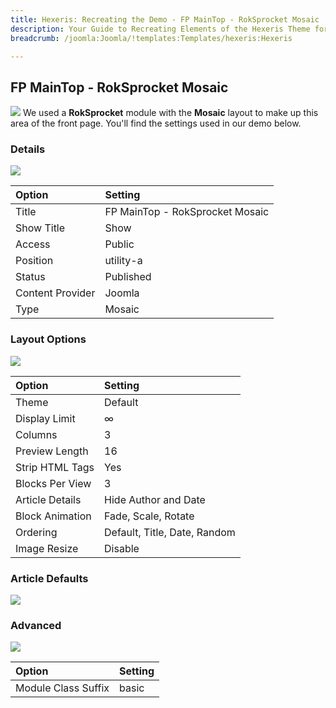 ```yaml
---
title: Hexeris: Recreating the Demo - FP MainTop - RokSprocket Mosaic
description: Your Guide to Recreating Elements of the Hexeris Theme for Joomla
breadcrumb: /joomla:Joomla/!templates:Templates/hexeris:Hexeris

---
```


FP MainTop - RokSprocket Mosaic
-----
![][demo]
We used a **RokSprocket** module with the **Mosaic** layout to make up this area of the front page. You'll find the settings used in our demo below.

### Details
![][demo2]

| Option           | Setting                         |  
| :--------------- | :------------------------------ |  
| Title            | FP MainTop - RokSprocket Mosaic |  
| Show Title       | Show                            |  
| Access           | Public                          |  
| Position         | utility-a                       |  
| Status           | Published                       |  
| Content Provider | Joomla                          |  
| Type             | Mosaic                          |  

### Layout Options
![][demo3]

| Option          | Setting                      |  
| :-------------- | :--------------------------- |  
| Theme           | Default                      |  
| Display Limit   | ∞                            |  
| Columns         | 3                            |  
| Preview Length  | 16                           |  
| Strip HTML Tags | Yes                          |  
| Blocks Per View | 3                            |  
| Article Details | Hide Author and Date         |  
| Block Animation | Fade, Scale, Rotate          |  
| Ordering        | Default, Title, Date, Random |  
| Image Resize    | Disable                      |  

### Article Defaults
![][demo4]


### Advanced
![][demo5]

| Option              | Setting |  
| :------------------ | :------ |  
| Module Class Suffix | basic   |

[demo]: assets/demo_2.jpeg
[demo2]: assets/mosaic_1.jpeg
[demo3]: assets/mosaic_2.jpeg
[demo4]: assets/mosaic_3.jpeg
[demo5]: assets/mosaic_4.jpeg